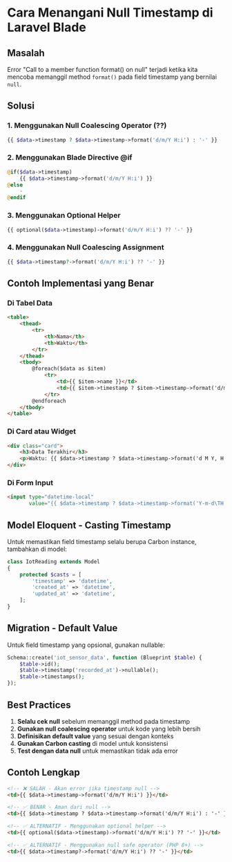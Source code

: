 # Cara Menangani Null Timestamp di Laravel Blade

## Masalah
Error "Call to a member function format() on null" terjadi ketika kita mencoba memanggil method `format()` pada field timestamp yang bernilai `null`.

## Solusi

### 1. Menggunakan Null Coalescing Operator (??)
```php
{{ $data->timestamp ? $data->timestamp->format('d/m/Y H:i') : '-' }}
```

### 2. Menggunakan Blade Directive @if
```php
@if($data->timestamp)
    {{ $data->timestamp->format('d/m/Y H:i') }}
@else
    -
@endif
```

### 3. Menggunakan Optional Helper
```php
{{ optional($data->timestamp)->format('d/m/Y H:i') ?? '-' }}
```

### 4. Menggunakan Null Coalescing Assignment
```php
{{ $data->timestamp?->format('d/m/Y H:i') ?? '-' }}
```

## Contoh Implementasi yang Benar

### Di Tabel Data
```html
<table>
    <thead>
        <tr>
            <th>Nama</th>
            <th>Waktu</th>
        </tr>
    </thead>
    <tbody>
        @foreach($data as $item)
            <tr>
                <td>{{ $item->name }}</td>
                <td>{{ $item->timestamp ? $item->timestamp->format('d/m/Y H:i') : '-' }}</td>
            </tr>
        @endforeach
    </tbody>
</table>
```

### Di Card atau Widget
```html
<div class="card">
    <h3>Data Terakhir</h3>
    <p>Waktu: {{ $data->timestamp ? $data->timestamp->format('d M Y, H:i') : 'Belum ada data' }}</p>
</div>
```

### Di Form Input
```html
<input type="datetime-local" 
       value="{{ $data->timestamp ? $data->timestamp->format('Y-m-d\TH:i') : '' }}">
```

## Model Eloquent - Casting Timestamp

Untuk memastikan field timestamp selalu berupa Carbon instance, tambahkan di model:

```php
class IotReading extends Model
{
    protected $casts = [
        'timestamp' => 'datetime',
        'created_at' => 'datetime',
        'updated_at' => 'datetime',
    ];
}
```

## Migration - Default Value

Untuk field timestamp yang opsional, gunakan nullable:

```php
Schema::create('iot_sensor_data', function (Blueprint $table) {
    $table->id();
    $table->timestamp('recorded_at')->nullable();
    $table->timestamps();
});
```

## Best Practices

1. **Selalu cek null** sebelum memanggil method pada timestamp
2. **Gunakan null coalescing operator** untuk kode yang lebih bersih
3. **Definisikan default value** yang sesuai dengan konteks
4. **Gunakan Carbon casting** di model untuk konsistensi
5. **Test dengan data null** untuk memastikan tidak ada error

## Contoh Lengkap

```html
<!-- ❌ SALAH - Akan error jika timestamp null -->
<td>{{ $data->timestamp->format('d/m/Y H:i') }}</td>

<!-- ✅ BENAR - Aman dari null -->
<td>{{ $data->timestamp ? $data->timestamp->format('d/m/Y H:i') : '-' }}</td>

<!-- ✅ ALTERNATIF - Menggunakan optional helper -->
<td>{{ optional($data->timestamp)->format('d/m/Y H:i') ?? '-' }}</td>

<!-- ✅ ALTERNATIF - Menggunakan null safe operator (PHP 8+) -->
<td>{{ $data->timestamp?->format('d/m/Y H:i') ?? '-' }}</td>
```
